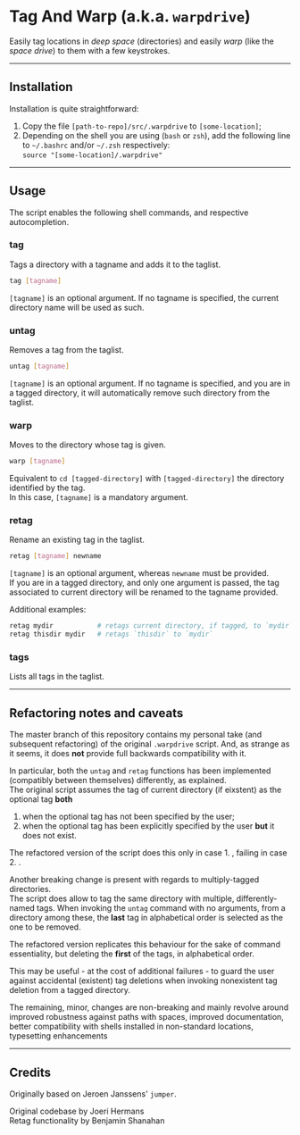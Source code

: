 # Tag And Warp (a.k.a. `warpdrive`)

Easily tag locations in *deep space* (directories) and easily *warp* (like the *space drive*) to them with a few keystrokes.

---

## Installation

Installation is quite straightforward:
1) Copy the file `[path-to-repo]/src/.warpdrive` to `[some-location]`;
2) Depending on the shell you are using (`bash` or `zsh`), add the following line to `~/.bashrc` and/or `~/.zsh` respectively:
<br>`source "[some-location]/.warpdrive"`

---

## Usage

The script enables the following shell commands, and respective autocompletion.

### tag

Tags a directory with a tagname and adds it to the taglist.

```bash
tag [tagname]
```
`[tagname]` is an optional argument. If no tagname is specified, the current directory name will be used as such.

### untag

Removes a tag from the taglist.
```bash
untag [tagname]
```
`[tagname]` is an optional argument. If no tagname is specified, and you are in a tagged directory, it will automatically remove such directory from the taglist.

### warp

Moves to the directory whose tag is given.

```bash
warp [tagname]
```
Equivalent to `cd [tagged-directory]` with `[tagged-directory]` the directory identified by the tag.
<br>In this case, `[tagname]` is a mandatory argument.

### retag

Rename an existing tag in the taglist.

```bash
retag [tagname] newname
```

`[tagname]` is an optional argument, whereas `newname` must be provided. <br>If you are in a tagged directory, and only one argument is passed, the tag associated to current directory will be renamed to the tagname provided.

Additional examples:

```bash
retag mydir           # retags current directory, if tagged, to `mydir`
retag thisdir mydir   # retags `thisdir` to `mydir`
```

### tags

Lists all tags in the taglist.

---

## Refactoring notes and caveats

The master branch of this repository contains my personal take (and subsequent refactoring) of the original `.warpdrive` script. And, as strange as it seems, it does **not** provide full backwards compatibility with it.

In particular, both the `untag` and `retag` functions has been implemented (compatibly between themselves) differently, as explained.
<br>The original script assumes the tag of current directory (if eixstent) as the optional tag **both**
1) when the optional tag has not been specified by the user;
2) when the optional tag has been explicitly specified by the user **but** it does not exist.

The refactored version of the script does this only in case 1. , failing in case 2. .

Another breaking change is present with regards to multiply-tagged directories.
<br> The script does allow to tag the same directory with multiple, differently-named tags. When invoking the `untag` command with no arguments, from a directory among these, the **last** tag in alphabetical order is selected as the one to be removed.

The refactored version replicates this behaviour for the sake of command essentiality, but deleting the **first** of the tags, in alphabetical order.

This may be useful - at the cost of additional failures - to guard the user against accidental (existent) tag deletions when invoking nonexistent tag deletion from a tagged directory.

The remaining, minor, changes are non-breaking and mainly revolve around improved robustness against paths with spaces, improved documentation, better compatibility with shells installed in non-standard locations, typesetting enhancements

---

## Credits

Originally based on Jeroen Janssens' `jumper`.

Original codebase by Joeri Hermans
<br>Retag functionality by Benjamin Shanahan
